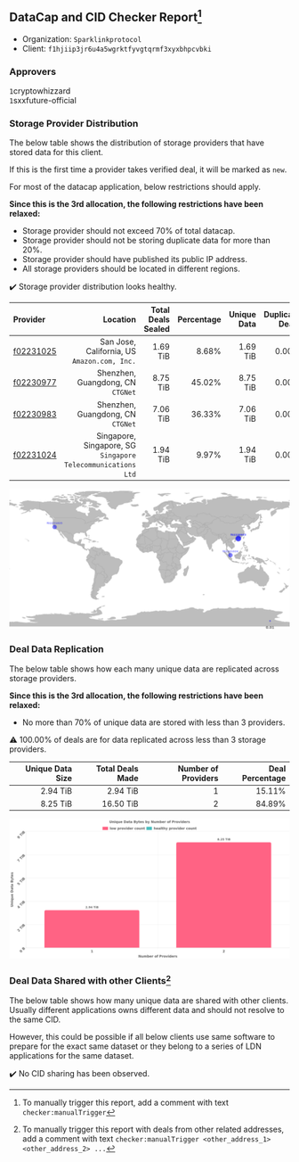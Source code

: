 ## DataCap and CID Checker Report[^1]
 - Organization: `Sparklinkprotocol`
 - Client: `f1hjiip3jr6u4a5wgrktfyvgtqrmf3xyxbhpcvbki`
### Approvers
`1`cryptowhizzard<br/>`1`sxxfuture-official

### Storage Provider Distribution
The below table shows the distribution of storage providers that have stored data for this client.

If this is the first time a provider takes verified deal, it will be marked as `new`.

For most of the datacap application, below restrictions should apply.

**Since this is the 3rd allocation, the following restrictions have been relaxed:**
 - Storage provider should not exceed 70% of total datacap.
 - Storage provider should not be storing duplicate data for more than 20%.
 - Storage provider should have published its public IP address.
 - All storage providers should be located in different regions.

✔️ Storage provider distribution looks healthy.

| Provider                                              |                                                        Location | Total Deals Sealed | Percentage | Unique Data | Duplicate Deals |
| :---------------------------------------------------- | --------------------------------------------------------------: | -----------------: | ---------: | ----------: | --------------: |
| [f02231025](https://filfox.info/en/address/f02231025) |                 San Jose, California, US<br/>`Amazon.com, Inc.` |           1.69 TiB |      8.68% |    1.69 TiB |           0.00% |
| [f02230977](https://filfox.info/en/address/f02230977) |                            Shenzhen, Guangdong, CN<br/>`CTGNet` |           8.75 TiB |     45.02% |    8.75 TiB |           0.00% |
| [f02230983](https://filfox.info/en/address/f02230983) |                            Shenzhen, Guangdong, CN<br/>`CTGNet` |           7.06 TiB |     36.33% |    7.06 TiB |           0.00% |
| [f02231024](https://filfox.info/en/address/f02231024) | Singapore, Singapore, SG<br/>`Singapore Telecommunications Ltd` |           1.94 TiB |      9.97% |    1.94 TiB |           0.00% |

<img src="https://raw.githubusercontent.com/data-preservation-programs/filplus-checker-assets/main/filecoin-project/filecoin-plus-large-datasets/issues/1671/1689907344220.png"/>

### Deal Data Replication
The below table shows how each many unique data are replicated across storage providers.


**Since this is the 3rd allocation, the following restrictions have been relaxed:**
- No more than 70% of unique data are stored with less than 3 providers.

⚠️ 100.00% of deals are for data replicated across less than 3 storage providers.

| Unique Data Size | Total Deals Made | Number of Providers | Deal Percentage |
| ---------------: | ---------------: | ------------------: | --------------: |
|         2.94 TiB |         2.94 TiB |                   1 |          15.11% |
|         8.25 TiB |        16.50 TiB |                   2 |          84.89% |

<img src="https://raw.githubusercontent.com/data-preservation-programs/filplus-checker-assets/main/filecoin-project/filecoin-plus-large-datasets/issues/1671/1689907345057.png"/>

### Deal Data Shared with other Clients[^3]
The below table shows how many unique data are shared with other clients.
Usually different applications owns different data and should not resolve to the same CID.

However, this could be possible if all below clients use same software to prepare for the exact same dataset or they belong to a series of LDN applications for the same dataset.

✔️ No CID sharing has been observed.

[^1]: To manually trigger this report, add a comment with text `checker:manualTrigger`

[^2]: Deals from those addresses are combined into this report as they are specified with `checker:manualTrigger`

[^3]: To manually trigger this report with deals from other related addresses, add a comment with text `checker:manualTrigger <other_address_1> <other_address_2> ...`
